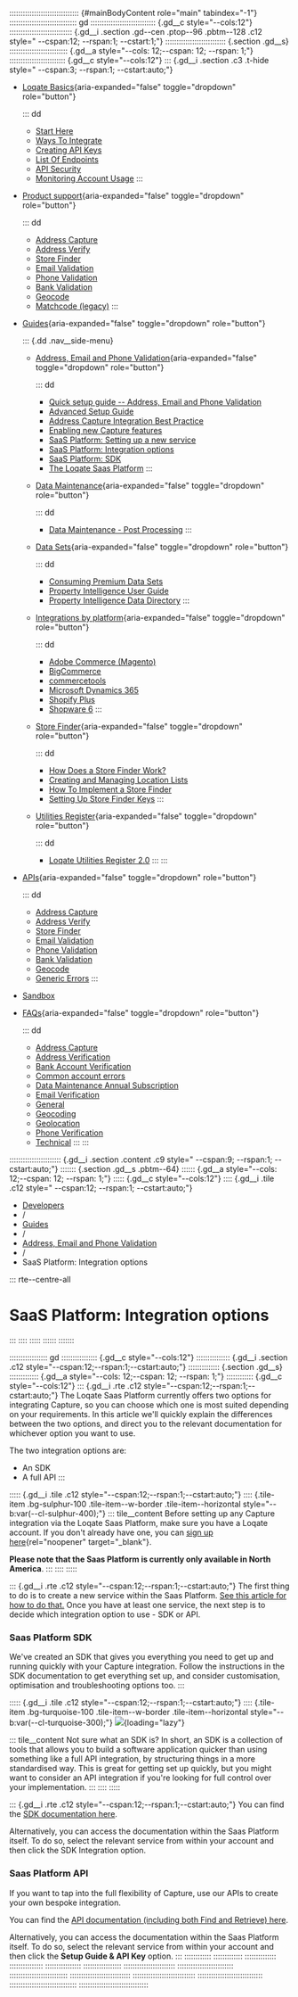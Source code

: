 ::::::::::::::::::::::::::::::: {#mainBodyContent role="main" tabindex="-1"}
:::::::::::::::::::::::::::::: gd
::::::::::::::::::::::::::::: {.gd__c style="--cols:12"}
:::::::::::::::::::::::::::: {.gd__i .section .gd--cen .ptop--96 .pbtm--128 .c12 style=" --cspan:12; --rspan:1; --cstart:1;"}
::::::::::::::::::::::::::: {.section .gd__s}
:::::::::::::::::::::::::: {.gd__a style="--cols: 12;--cspan: 12; --rspan: 1;"}
::::::::::::::::::::::::: {.gd__c style="--cols:12"}
::: {.gd__i .section .c3 .t-hide style=" --cspan:3; --rspan:1; --cstart:auto;"}
- [Loqate Basics](#){aria-expanded="false" toggle="dropdown"
  role="button"}

  ::: dd
  - [Start Here](/developers/getting-started/)
  - [Ways To Integrate](/developers/getting-started/ways-to-integrate/)
  - [Creating API Keys](/developers/getting-started/creating-api-keys/)
  - [List Of Endpoints](/developers/getting-started/list-of-endpoints/)
  - [API Security](/developers/getting-started/api-security/)
  - [Monitoring Account
    Usage](/developers/getting-started/monitoring-account-usage/)
  :::
- [Product support](#){aria-expanded="false" toggle="dropdown"
  role="button"}

  ::: dd
  - [Address Capture](/developers/address-capture/)
  - [Address Verify](/developers/address-verify/)
  - [Store Finder](/developers/store-finder/)
  - [Email Validation](/developers/email-validation/)
  - [Phone Validation](/developers/phone-verification/)
  - [Bank Validation](/developers/bank-verification/)
  - [Geocode](/developers/geocode/)
  - [Matchcode (legacy)](/developers/matchcode/)
  :::
- [Guides](#){aria-expanded="false" toggle="dropdown" role="button"}

  ::: {.dd .nav__side-menu}
  - [Address, Email and Phone Validation](#){aria-expanded="false"
    toggle="dropdown" role="button"}

    ::: dd
    - [Quick setup guide -- Address, Email and Phone
      Validation](/developers/guides/quick/)
    - [Advanced Setup Guide](/developers/guides/advanced-setup-guide/)
    - [Address Capture Integration Best
      Practice](/developers/guides/address-capture-integration-best-practice/)
    - [Enabling new Capture
      features](/developers/guides/enabling-new-capture-features/)
    - [SaaS Platform: Setting up a new
      service](/developers/guides/saas-platform-setting-up/)
    - [SaaS Platform: Integration
      options](/developers/guides/saas-platform-integration-options/)
    - [SaaS Platform: SDK](/developers/guides/saas-platform-sdk/)
    - [The Loqate Saas
      Platform](/developers/guides/the-loqate-saas-platform/)
    :::
  - [Data Maintenance](#){aria-expanded="false" toggle="dropdown"
    role="button"}

    ::: dd
    - [Data Maintenance - Post
      Processing](/developers/guides/data-maintenance-post-processing/)
    :::
  - [Data Sets](#){aria-expanded="false" toggle="dropdown"
    role="button"}

    ::: dd
    - [Consuming Premium Data
      Sets](/developers/guides/consuming-premium-data-sets/)
    - [Property Intelligence User
      Guide](/developers/guides/property-intelligence-user-guide/)
    - [Property Intelligence Data
      Directory](/developers/guides/property-intelligence-data-directory/)
    :::
  - [Integrations by platform](#){aria-expanded="false"
    toggle="dropdown" role="button"}

    ::: dd
    - [Adobe Commerce
      (Magento)](/developers/guides/adobe-commerce-magento-integration-guide/)
    - [BigCommerce](/developers/guides/bigcommerce/)
    - [commercetools](/developers/guides/commercetools-integration/)
    - [Microsoft Dynamics
      365](/developers/guides/loqate-for-microsoft-dynamics-365/)
    - [Shopify
      Plus](/developers/guides/the-loqate-shopify-integration-guide/)
    - [Shopware
      6](/developers/guides/loqate-plugin-for-shopware-6-configuration-guide/)
    :::
  - [Store Finder](#){aria-expanded="false" toggle="dropdown"
    role="button"}

    ::: dd
    - [How Does a Store Finder
      Work?](/developers/guides/how-does-a-store-finder-work/)
    - [Creating and Managing Location
      Lists](/developers/guides/creating-and-managing-location-lists/)
    - [How To Implement a Store
      Finder](/developers/guides/how-to-implement-a-store-finder/)
    - [Setting Up Store Finder
      Keys](/developers/guides/setting-up-store-finder-keys/)
    :::
  - [Utilities Register](#){aria-expanded="false" toggle="dropdown"
    role="button"}

    ::: dd
    - [Loqate Utilities Register
      2.0](/developers/guides/loqate-utilities-register/)
    :::
  :::
- [APIs](/developers/api/){aria-expanded="false" toggle="dropdown"
  role="button"}

  ::: dd
  - [Address Capture](/developers/api/capture/)
  - [Address Verify](/developers/api/cleanseplus/)
  - [Store Finder](/developers/apis/location-services/)
  - [Email Validation](/developers/api/emailvalidation/)
  - [Phone Validation](/developers/api/phonenumbervalidation/)
  - [Bank Validation](/developers/api/bankaccountvalidation/)
  - [Geocode](/developers/api/distancesanddirections/)
  - [Generic Errors](/developers/api/generic-errors/)
  :::
- [Sandbox](/developers/sandbox/)
- [FAQs](#){aria-expanded="false" toggle="dropdown" role="button"}

  ::: dd
  - [Address Capture](/developers/faqs/Address-Capture)
  - [Address Verification](/developers/faqs/Address-Verification)
  - [Bank Account
    Verification](/developers/faqs/Bank-Account-Verification)
  - [Common account errors](/developers/faqs/Common-account-errors)
  - [Data Maintenance Annual
    Subscription](/developers/faqs/Data-Maintenance-Annual-Subscription)
  - [Email Verification](/developers/faqs/Email-Verification)
  - [General](/developers/faqs/General)
  - [Geocoding](/developers/faqs/Geocoding)
  - [Geolocation](/developers/faqs/Geolocation)
  - [Phone Verification](/developers/faqs/Phone-Verification)
  - [Technical](/developers/faqs/Technical)
  :::
:::

::::::::::::::::::::::: {.gd__i .section .content .c9 style=" --cspan:9; --rspan:1; --cstart:auto;"}
::::::: {.section .gd__s .pbtm--64}
:::::: {.gd__a style="--cols: 12;--cspan: 12; --rspan: 1;"}
::::: {.gd__c style="--cols:12"}
:::: {.gd__i .tile .c12 style=" --cspan:12; --rspan:1; --cstart:auto;"}
- [Developers](/developers/)
- /
- [Guides](/developers/guides/)
- /
- [Address, Email and Phone
  Validation](/developers/guides/address-email-and-phone-verification)
- /
- SaaS Platform: Integration options

::: rte--centre-all
# SaaS Platform: Integration options
:::
::::
:::::
::::::
:::::::

::::::::::::::::: gd
:::::::::::::::: {.gd__c style="--cols:12"}
::::::::::::::: {.gd__i .section .c12 style="--cspan:12;--rspan:1;--cstart:auto;"}
:::::::::::::: {.section .gd__s}
::::::::::::: {.gd__a style="--cols: 12;--cspan: 12; --rspan: 1;"}
:::::::::::: {.gd__c style="--cols:12"}
::: {.gd__i .rte .c12 style="--cspan:12;--rspan:1;--cstart:auto;"}
The Loqate Saas Platform currently offers two options for integrating
Capture, so you can choose which one is most suited depending on your
requirements. In this article we\'ll quickly explain the differences
between the two options, and direct you to the relevant documentation
for whichever option you want to use.

The two integration options are:

- An SDK
- A full API
:::

::::: {.gd__i .tile .c12 style="--cspan:12;--rspan:1;--cstart:auto;"}
:::: {.tile-item .bg-sulphur-100 .tile-item--w-border .tile-item--horizontal style="--b:var(--cl-sulphur-400);"}
::: tile__content
Before setting up any Capture integration via the Loqate Saas Platform,
make sure you have a Loqate account. If you don\'t already have one, you
can [sign up
here](https://app-us.platform.loqate.com/sign-up/){rel="noopener"
target="_blank"}.

**Please note that the Saas Platform is currently only available in
North America**.
:::
::::
:::::

::: {.gd__i .rte .c12 style="--cspan:12;--rspan:1;--cstart:auto;"}
The first thing to do is to create a new service within the Saas
Platform. [See this article for how to do
that.](/developers/guides/saas-platform-setting-up/ "SaaS Platform Setting Up")
Once you have at least one service, the next step is to decide which
integration option to use - SDK or API.

### Saas Platform SDK

We\'ve created an SDK that gives you everything you need to get up and
running quickly with your Capture integration. Follow the instructions
in the SDK documentation to get everything set up, and consider
customisation, optimisation and troubleshooting options too.
:::

::::: {.gd__i .tile .c12 style="--cspan:12;--rspan:1;--cstart:auto;"}
:::: {.tile-item .bg-turquoise-100 .tile-item--w-border .tile-item--horizontal style="--b:var(--cl-turquoise-300);"}
![](/media/z0kd4chj/support-customer.svg?rnd=133277664854600000){loading="lazy"}

::: tile__content
Not sure what an SDK is? In short, an SDK is a collection of tools that
allows you to build a software application quicker than using something
like a full API integration, by structuring things in a more
standardised way. This is great for getting set up quickly, but you
might want to consider an API integration if you\'re looking for full
control over your implementation.
:::
::::
:::::

::: {.gd__i .rte .c12 style="--cspan:12;--rspan:1;--cstart:auto;"}
You can find the [SDK documentation
here](/developers/guides/saas-platform-sdk/ "SaaS Platform SDK").

Alternatively, you can access the documentation within the Saas Platform
itself. To do so, select the relevant service from within your account
and then click the SDK Integration option.

### Saas Platform API

If you want to tap into the full flexibility of Capture, use our APIs to
create your own bespoke integration.

You can find the [API documentation (including both Find and Retrieve)
here](/developers/apis/saas-platform/capture-find-and-retrieve/ "Capture Find and Retrieve").

Alternatively, you can access the documentation within the Saas Platform
itself. To do so, select the relevant service from within your account
and then click the **Setup Guide & API Key** option.
:::
::::::::::::
:::::::::::::
::::::::::::::
:::::::::::::::
::::::::::::::::
:::::::::::::::::
:::::::::::::::::::::::
:::::::::::::::::::::::::
::::::::::::::::::::::::::
:::::::::::::::::::::::::::
::::::::::::::::::::::::::::
:::::::::::::::::::::::::::::
::::::::::::::::::::::::::::::
:::::::::::::::::::::::::::::::
